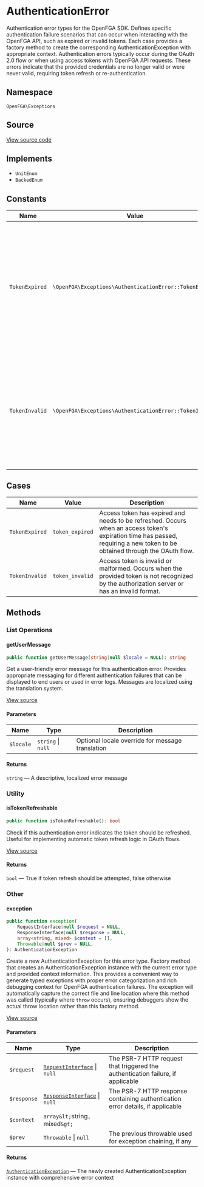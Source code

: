 # AuthenticationError

Authentication error types for the OpenFGA SDK. Defines specific authentication failure scenarios that can occur when interacting with the OpenFGA API, such as expired or invalid tokens. Each case provides a factory method to create the corresponding AuthenticationException with appropriate context. Authentication errors typically occur during the OAuth 2.0 flow or when using access tokens with OpenFGA API requests. These errors indicate that the provided credentials are no longer valid or were never valid, requiring token refresh or re-authentication.

## Namespace

`OpenFGA\Exceptions`

## Source

[View source code](https://github.com/evansims/openfga-php/blob/main/src/Exceptions/AuthenticationError.php)

## Implements

* `UnitEnum`
* `BackedEnum`

## Constants

| Name           | Value                                                   | Description                                                                                                                                                                     |
| -------------- | ------------------------------------------------------- | ------------------------------------------------------------------------------------------------------------------------------------------------------------------------------- |
| `TokenExpired` | `\OpenFGA\Exceptions\AuthenticationError::TokenExpired` | Access token has expired and needs to be refreshed. Occurs when an access token&#039;s expiration time has passed, requiring a new token to be obtained through the OAuth flow. |
| `TokenInvalid` | `\OpenFGA\Exceptions\AuthenticationError::TokenInvalid` | Access token is invalid or malformed. Occurs when the provided token is not recognized by the authorization server or has an invalid format.                                    |

## Cases

| Name           | Value           | Description                                                                                                                                                                     |
| -------------- | --------------- | ------------------------------------------------------------------------------------------------------------------------------------------------------------------------------- |
| `TokenExpired` | `token_expired` | Access token has expired and needs to be refreshed. Occurs when an access token&#039;s expiration time has passed, requiring a new token to be obtained through the OAuth flow. |
| `TokenInvalid` | `token_invalid` | Access token is invalid or malformed. Occurs when the provided token is not recognized by the authorization server or has an invalid format.                                    |

## Methods

### List Operations

#### getUserMessage

```php
public function getUserMessage(string|null $locale = NULL): string

```

Get a user-friendly error message for this authentication error. Provides appropriate messaging for different authentication failures that can be displayed to end users or used in error logs. Messages are localized using the translation system.

[View source](https://github.com/evansims/openfga-php/blob/main/src/Exceptions/AuthenticationError.php#L93)

#### Parameters

| Name      | Type                   | Description                                      |
| --------- | ---------------------- | ------------------------------------------------ |
| `$locale` | `string` &#124; `null` | Optional locale override for message translation |

#### Returns

`string` — A descriptive, localized error message

### Utility

#### isTokenRefreshable

```php
public function isTokenRefreshable(): bool

```

Check if this authentication error indicates the token should be refreshed. Useful for implementing automatic token refresh logic in OAuth flows.

[View source](https://github.com/evansims/openfga-php/blob/main/src/Exceptions/AuthenticationError.php#L108)

#### Returns

`bool` — True if token refresh should be attempted, false otherwise

### Other

#### exception

```php
public function exception(
    RequestInterface|null $request = NULL,
    ResponseInterface|null $response = NULL,
    array<string, mixed> $context = [],
    Throwable|null $prev = NULL,
): AuthenticationException

```

Create a new AuthenticationException for this error type. Factory method that creates an AuthenticationException instance with the current error type and provided context information. This provides a convenient way to generate typed exceptions with proper error categorization and rich debugging context for OpenFGA authentication failures. The exception will automatically capture the correct file and line location where this method was called (typically where `throw` occurs), ensuring debuggers show the actual throw location rather than this factory method.

[View source](https://github.com/evansims/openfga-php/blob/main/src/Exceptions/AuthenticationError.php#L71)

#### Parameters

| Name        | Type                                                                | Description                                                                     |
| ----------- | ------------------------------------------------------------------- | ------------------------------------------------------------------------------- |
| `$request`  | [`RequestInterface`](Requests/RequestInterface.md) &#124; `null`    | The PSR-7 HTTP request that triggered the authentication failure, if applicable |
| `$response` | [`ResponseInterface`](Responses/ResponseInterface.md) &#124; `null` | The PSR-7 HTTP response containing authentication error details, if applicable  |
| `$context`  | `array&lt;`string`, `mixed`&gt;`                                    |                                                                                 |
| `$prev`     | `Throwable` &#124; `null`                                           | The previous throwable used for exception chaining, if any                      |

#### Returns

[`AuthenticationException`](AuthenticationException.md) — The newly created AuthenticationException instance with comprehensive error context
